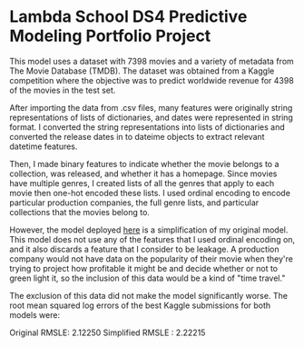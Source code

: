 # Lambda School DS4 Predictive Modeling Portfolio Project

This model uses a dataset with 7398 movies and a variety of metadata from The Movie Database (TMDB). 
The dataset was obtained from a Kaggle competition where the objective was to predict worldwide revenue 
for 4398 of the movies in the test set.

After importing the data from .csv files, many features were originally string representations of lists 
of dictionaries, and dates were represented in string format. I converted the string representations into 
lists of dictionaries and converted the release dates in to dateime objects to extract relevant datetime 
features.

Then, I made binary features to indicate whether the movie belongs to a collection, was released, and 
whether it has a homepage. Since movies have multiple genres, I created lists of all the genres that 
apply to each movie then one-hot encoded these lists. I used ordinal encoding to encode particular 
production companies, the full genre lists, and particular collections that the movies belong to.

However, the model deployed [here](https://movie-money.herokuapp.com) is a simplification of my original 
model. This model does not use any of the features that I used ordinal encoding on, and it also discards 
a feature that I consider to be leakage. A production company would not have data on the popularity of 
their movie when they're trying to project how profitable it might be and decide whether or not to green 
light it, so the inclusion of this data would be a kind of "time travel."

The exclusion of this data did not make the model significantly worse. The root mean squared log errors of 
the best Kaggle submissions for both models were:

Original RMSLE: 2.12250 Simplified RMSLE : 2.22215
